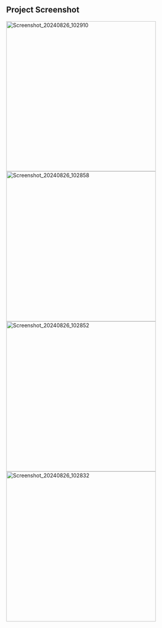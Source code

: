 ## Project Screenshot 
<img src="https://github.com/user-attachments/assets/10ccace8-2a65-4d9f-b15d-4622bc67fb32" alt="Screenshot_20240826_102910" width="400"/>

<img src="https://github.com/user-attachments/assets/49a31d46-1c73-438d-b60e-7e1ddfd2d887" alt="Screenshot_20240826_102858" width="400"/>

<img src="https://github.com/user-attachments/assets/6665d3af-2d76-480b-a3ca-7d5abab939df" alt="Screenshot_20240826_102852" width="400"/>

<img src="https://github.com/user-attachments/assets/8a9e4683-7338-49d5-bc9b-b20558fcfdba" alt="Screenshot_20240826_102832" width="400"/>
